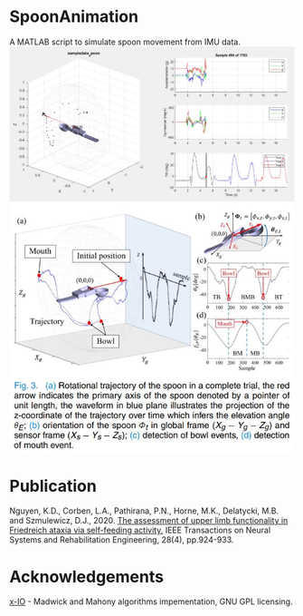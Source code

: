 # SpoonAnimation 
A MATLAB script to simulate spoon movement from IMU data. 
<img src="imgs/snapshot1.JPG" />
<img src="imgs/snapshot2.JPG" />

# Publication 
Nguyen, K.D., Corben, L.A., Pathirana, P.N., Horne, M.K., Delatycki, M.B. and Szmulewicz, D.J., 2020. [The assessment of upper limb functionality in Friedreich ataxia via self-feeding activity.](https://pubmed.ncbi.nlm.nih.gov/32142448/) IEEE Transactions on Neural Systems and Rehabilitation Engineering, 28(4), pp.924-933.

# Acknowledgements
[x-IO](http://x-io.co.uk/open-source-imu-and-ahrs-algorithms/) - Madwick and Mahony algorithms impementation, GNU GPL licensing.

